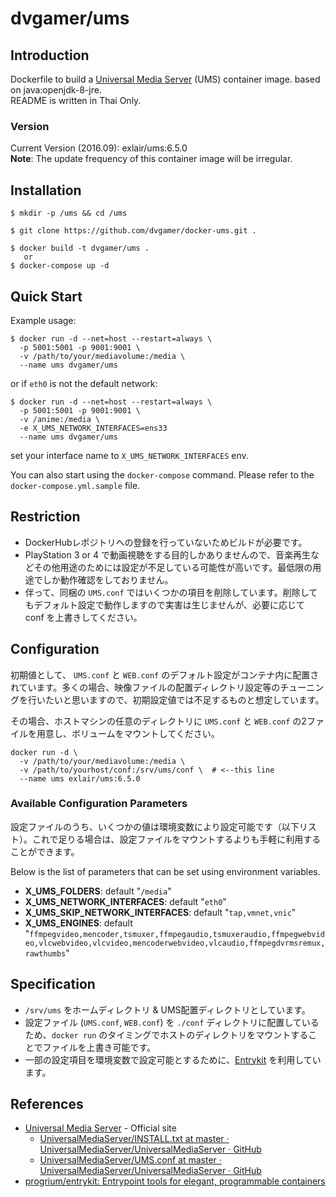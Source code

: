 dvgamer/ums
============

Introduction
-------------
Dockerfile to build a [Universal Media Server](http://www.universalmediaserver.com/) (UMS) container image. based on java:openjdk-8-jre.  
README is written in Thai Only.

### Version
Current Version (2016.09): exlair/ums:6.5.0  
**Note**: The update frequency of this container image will be irregular.


Installation
--------------
	$ mkdir -p /ums && cd /ums

	$ git clone https://github.com/dvgamer/docker-ums.git .
	
	$ docker build -t dvgamer/ums .
	   or
	$ docker-compose up -d

Quick Start
--------------

Example usage:

	$ docker run -d --net=host --restart=always \
	  -p 5001:5001 -p 9001:9001 \
	  -v /path/to/your/mediavolume:/media \
	  --name ums dvgamer/ums

or if `eth0` is not the default network:

	$ docker run -d --net=host --restart=always \
	  -p 5001:5001 -p 9001:9001 \
	  -v /anime:/media \
	  -e X_UMS_NETWORK_INTERFACES=ens33
	  --name ums dvgamer/ums

set your interface name to `X_UMS_NETWORK_INTERFACES` env.

You can also start using the `docker-compose` command. Please refer to the `docker-compose.yml.sample` file.

Restriction
--------------
- DockerHubレポジトリへの登録を行っていないためビルドが必要です。
- PlayStation 3 or 4 で動画視聴をする目的しかありませんので、音楽再生などその他用途のためには設定が不足している可能性が高いです。最低限の用途でしか動作確認をしておりません。
- 伴って、同梱の `UMS.conf` ではいくつかの項目を削除しています。削除してもデフォルト設定で動作しますので実害は生じませんが、必要に応じて conf を上書きしてください。


Configuration
--------------
初期値として、 `UMS.conf` と `WEB.conf` のデフォルト設定がコンテナ内に配置されています。多くの場合、映像ファイルの配置ディレクトリ設定等のチューニングを行いたいと思いますので、初期設定値では不足するものと想定しています。

その場合、ホストマシンの任意のディレクトリに `UMS.conf` と `WEB.conf` の2ファイルを用意し、ボリュームをマウントしてください。


	docker run -d \
	  -v /path/to/your/mediavolume:/media \
	  -v /path/to/yourhost/conf:/srv/ums/conf \  # <--this line
	  --name ums exlair/ums:6.5.0


### Available Configuration Parameters
設定ファイルのうち、いくつかの値は環境変数により設定可能です（以下リスト）。これで足りる場合は、設定ファイルをマウントするよりも手軽に利用することができます。

Below is the list of parameters that can be set using environment variables.

* **X_UMS_FOLDERS**: default "`/media`"
* **X_UMS_NETWORK_INTERFACES**: default "`eth0`"
* **X_UMS_SKIP_NETWORK_INTERFACES**: default "`tap,vmnet,vnic`"
* **X_UMS_ENGINES**: default "`ffmpegvideo,mencoder,tsmuxer,ffmpegaudio,tsmuxeraudio,ffmpegwebvideo,vlcwebvideo,vlcvideo,mencoderwebvideo,vlcaudio,ffmpegdvrmsremux,rawthumbs`"


Specification
--------------

- `/srv/ums` をホームディレクトリ & UMS配置ディレクトリとしています。
- 設定ファイル (`UMS.conf`, `WEB.conf`) を `./conf` ディレクトリに配置しているため、`docker run` のタイミングでホストのディレクトリをマウントすることでファイルを上書き可能です。
- 一部の設定項目を環境変数で設定可能とするために、[Entrykit][entrykit] を利用しています。

References
--------------
- [Universal Media Server](http://www.universalmediaserver.com/) - Official site
	- [UniversalMediaServer/INSTALL.txt at master · UniversalMediaServer/UniversalMediaServer · GitHub](https://github.com/UniversalMediaServer/UniversalMediaServer/blob/master/INSTALL.txt)
	- [UniversalMediaServer/UMS.conf at master · UniversalMediaServer/UniversalMediaServer · GitHub](https://github.com/UniversalMediaServer/UniversalMediaServer/blob/master/src/main/external-resources/UMS.conf)
- [progrium/entrykit: Entrypoint tools for elegant, programmable containers][entrykit]


[entrykit]: https://github.com/progrium/entrykit "progrium/entrykit: Entrypoint tools for elegant, programmable containers"
